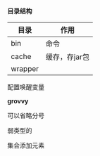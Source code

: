 **目录结构**

| 目录    | 作用          |
| ------- | ------------- |
| bin     | 命令          |
| cache   | 缓存，存jar包 |
| wrapper |               |



配置唤醒变量



**grovvy**

可以省略分号

弱类型的

集合添加元素

